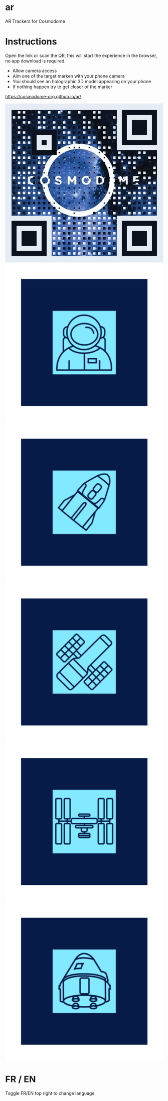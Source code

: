 # ar
 AR Trackers for Cosmodome


# Instructions
Open the link or scan the QR, this will start the experience in the browser, no app download is required.


- Allow camera access
- Aim one of the target marken with your phone camera
- You should see an holographic 3D model appearing on your phone
- If nothing happen try to get closer of the marker

https://cosmodome-org.github.io/ar/


![image info](./QR.png)
![image info](./markers/pattern-astronaut.png)
![image info](./markers/pattern-dragon.png)
![image info](./markers/pattern-hubble.png)
![image info](./markers/pattern-iss.png)
![image info](./markers/pattern-starliner.png)



# FR / EN
Toggle FR/EN top right to change language
